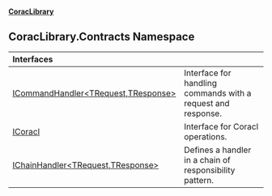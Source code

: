 #### [CoracLibrary](CoracLibrary.md 'CoracLibrary')

## CoracLibrary.Contracts Namespace

| Interfaces | |
| :--- | :--- |
| [ICommandHandler&lt;TRequest,TResponse&gt;](CoracLibrary.Contracts.ICommandHandler_TRequest,TResponse_.md 'CoracLibrary.Contracts.ICommandHandler<TRequest,TResponse>') | Interface for handling commands with a request and response. |
| [ICoracl](CoracLibrary.Contracts.ICoracl.md 'CoracLibrary.Contracts.ICoracl') | Interface for Coracl operations. |
| [IChainHandler&lt;TRequest,TResponse&gt;](CoracLibrary.Contracts.IChainHandler_TRequest,TResponse_.md 'CoracLibrary.Contracts.IChainHandler<TRequest,TResponse>') | Defines a handler in a chain of responsibility pattern. |
